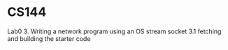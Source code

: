 # CS144
Lab0
3. Writing a network program using an OS stream socket
3.1 fetching and building the starter code
